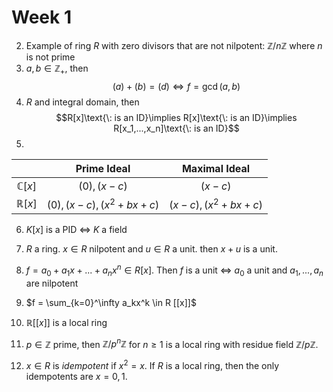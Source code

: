 # Week 1

2. Example of ring $R$ with zero divisors that are not nilpotent: $\mathbb{Z}/n\mathbb{Z}$ where $n$ is not prime
3. $a,b \in \mathbb{Z}_+$, then 
  $$(a) + (b) = (d) \iff f = \gcd(a,b)$$
4. $R$ and integral domain, then$$R[x]\text{\: is an ID}\implies R[x]\text{\: is an ID}\implies R[x_1,...,x_n]\text{\: is an ID}$$
5. 

|                 |       Prime Ideal        |    Maximal Ideal    |
| :-------------: | :----------------------: | :-----------------: |
| $\mathbb{C}[x]$ |       $(0), (x-c)$       |       $(x-c)$       |
| $\mathbb{R}[x]$ | $(0), (x-c), (x^2+bx+c)$ | $(x-c), (x^2+bx+c)$ |

6.  $K[x]$ is a PID $\iff$ $K$ a field

7. $R$ a ring. $x\in R$ nilpotent and $u \in R$ a unit. then $x+u$ is a unit.

8. $f = a_0+a_1x+...+a_nx^n \in R[x]$. Then $f$ is a unit $\iff$ $a_0$ a unit and $a_1,...,a_n$ are nilpotent

9. $f = \sum_{k=0}^\infty a_kx^k \in R [[x]]$ 

10. $\mathbb{R}[[x]]$ is a local ring

11. $p \in \mathbb{Z}$ prime, then $\mathbb{Z}/p^n\mathbb{Z}$ for $n\geq 1$ is a local ring with residue field $\mathbb{Z}/p\mathbb{Z}$.

12. $x \in R$ is *idempotent* if $x^2= x$. If $R$ is a local ring, then the only idempotents are $x=0,1$.
